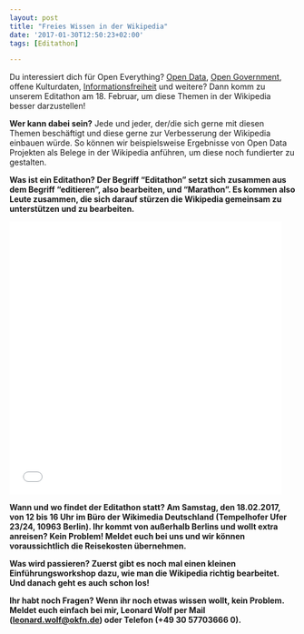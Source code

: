 ```yaml
---
layout: post
title: "Freies Wissen in der Wikipedia"
date: '2017-01-30T12:50:23+02:00'
tags: [Editathon]

---
```

Du interessiert dich für Open Everything? <a href="https://de.wikipedia.org/wiki/Open_Data">Open Data</a>, <a href="https://de.wikipedia.org/wiki/Open_Government">Open Government</a>, offene Kulturdaten, <a href="https://de.wikipedia.org/wiki/Informationsfreiheit">Informationsfreiheit</a> und weitere? Dann komm zu unserem Editathon am 18. Februar, um diese Themen in der Wikipedia besser darzustellen! 

<b>Wer kann dabei sein?</b>
Jede und jeder, der/die sich gerne mit diesen Themen beschäftigt und diese gerne zur Verbesserung der Wikipedia einbauen würde. So können wir beispielsweise Ergebnisse von Open Data Projekten als Belege in der Wikipedia anführen, um diese noch fundierter zu gestalten.

<b>Was ist ein Editathon?<b>
Der Begriff “Editathon” setzt sich zusammen aus dem Begriff “editieren”, also bearbeiten, und “Marathon”. Es kommen also Leute zusammen, die sich darauf stürzen die Wikipedia gemeinsam zu unterstützen und zu bearbeiten. 

<iframe src="//giphy.com/embed/o0vwzuFwCGAFO" width="480" height="480" frameBorder="0" class="giphy-embed" allowFullScreen></iframe>

<b>Wann und wo findet der Editathon statt?<b>
Am Samstag, den 18.02.2017, von 12 bis 16 Uhr im Büro der Wikimedia Deutschland (Tempelhofer Ufer 23/24, 10963 Berlin). Ihr kommt von außerhalb Berlins und wollt extra anreisen? Kein Problem! Meldet euch bei uns und wir können voraussichtlich die Reisekosten übernehmen.

<b>Was wird passieren?<b>
Zuerst gibt es noch mal einen kleinen Einführungsworkshop dazu, wie man die Wikipedia richtig bearbeitet. Und danach geht es auch schon los!

<b>Ihr habt noch Fragen?<b>
Wenn ihr noch etwas wissen wollt, kein Problem. Meldet euch einfach bei mir, Leonard Wolf per Mail (leonard.wolf@okfn.de) oder Telefon (+49 30 57703666 0).
